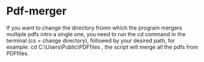 # Pdf-merger

If you want to change the directory fromn which the program mergers multiple pdfs intro a single one, you need to run the cd command in the terminal (cs = change directory), followed by your desired path, for example: cd C:\Users\Public\PDFfiles , the script will merge all the pdfs from PDFfiles.
